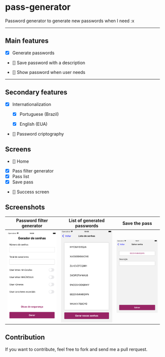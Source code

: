 # pass-generator
Password generator to generate new passwords when I need :x


----
## Main features

- [x] Generate passwords

- [] Save password with a description

- [] Show password when user needs

----

## Secondary features
- [x] Internationalization

  - [x] Portuguese (Brazil)
  
  - [x] English (EUA)
  
- [] Password criptography


## Screens
- [] Home
- [x] Pass filter generator
- [x] Pass list
- [x] Save pass
- [] Success screen

## Screenshots

Password filter generator | List of generated passwords | Save the pass
------------------------- | --------------------------- | --------------
![](/screenshots/pass-generator.png) | ![](/screenshots/pass-list.png) | ![](/screenshots/save-pass.png)


## Contribution
If you want to contribute, feel free to fork and send me a pull rerquest.